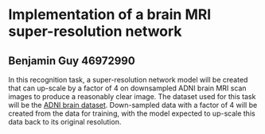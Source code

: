 # Implementation of a brain MRI super-resolution network
## Benjamin Guy 46972990

In this recognition task, a super-resolution network model will be created that can up-scale by a factor of 4 on downsampled ADNI brain MRI scan images to produce a reasonably clear image. The dataset used for this task will be the [ADNI brain dataset](https://adni.loni.usc.edu/). Down-sampled data with a factor of 4 will be created from the data for training, with the model expected to up-scale this data back to its original resolution.